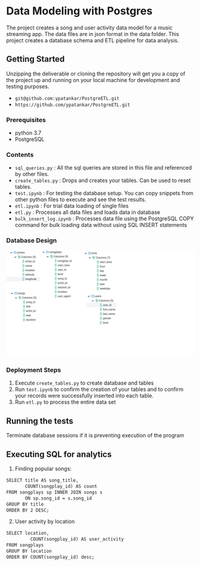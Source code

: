 # Data Modeling with Postgres

The project creates a song and user activity data model for a music streaming app. The data files are in json format in the data folder. This project creates a database schema and ETL pipeline for data analysis.

## Getting Started

Unzipping the deliverable or cloning the repository will get you a copy of the project up and running on your local machine for development and testing purposes. 

- `git@github.com:ypatankar/PostgreETL.git`
- `https://github.com/ypatankar/PostgreETL.git`

### Prerequisites

* python 3.7
* PostgreSQL

### Contents

* `sql_queries.py` : All the sql queries are stored in this file and referenced by other files.
* `create_tables.py` : Drops and creates your tables. Can be used to reset tables.
* `test.ipynb` : For testing the database setup. You can copy snippets from other python files to execute and see the test results.
* `etl.ipynb` : For trial data loading of single files
* `etl.py` : Processes all data files and loads data in database
* `bulk_insert_log.ipynb` : Processes data file using the PostgreSQL COPY command for bulk loading data without using SQL INSERT statements

### Database Design
![alt text](https://github.com/ypatankar/PostgreETL/blob/master/Database%20Structure.png)

### Deployment Steps
1. Execute `create_tables.py` to create database and tables
2. Run `test.ipynb` to confirm the creation of your tables and to confirm your records were successfully inserted into each table.
3. Run `etl.py` to process the entire data set


## Running the tests

Terminate database sessions if it is preventing execution of the program

## Executing SQL for analytics
1. Finding popular songs:
```
SELECT title AS song_title, 
       COUNT(songplay_id) AS count
FROM songplays sp INNER JOIN songs s
       ON sp.song_id = s.song_id
GROUP BY title
ORDER BY 2 DESC;
```


2. User activity by location
```
SELECT location, 
         COUNT(songplay_id) AS user_activity
FROM songplays
GROUP BY location
ORDER BY COUNT(songplay_id) desc;
```







